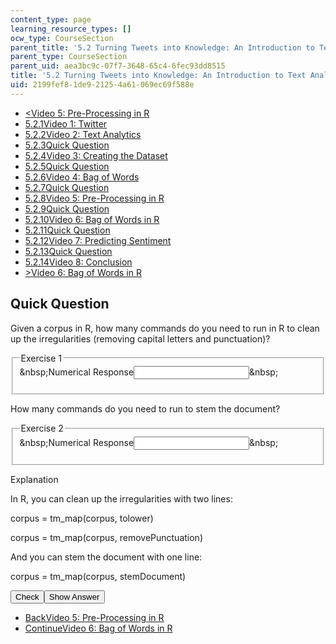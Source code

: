 ```yaml
---
content_type: page
learning_resource_types: []
ocw_type: CourseSection
parent_title: '5.2 Turning Tweets into Knowledge: An Introduction to Text Analytics'
parent_type: CourseSection
parent_uid: aea3bc9c-07f7-3648-65c4-6fec93dd8515
title: '5.2 Turning Tweets into Knowledge: An Introduction to Text Analytics'
uid: 2199fef8-1de9-2125-4a61-069ec69f588e
---
```

<ul class="navigation pagination"><li id="top_bck_btn"><a href="./resolveuid/6cb54a0c457feabde1b7dd4d95399d8c"><<span>Video 5: Pre-Processing in R</span></a></li><li id="flp_btn_1"><a href="./resolveuid/aea3bc9c07f7364865c46fec93dd8515">5.2.1<span>Video 1: Twitter</span></a></li><li id="flp_btn_2"><a href="./resolveuid/55f5a296f8231477e8374b3f5b26d21f">5.2.2<span>Video 2: Text Analytics</span></a></li><li id="flp_btn_3"><a href="./resolveuid/e9e9d44ac8e568124e52cdb5056597b7">5.2.3<span>Quick Question</span></a></li><li id="flp_btn_4"><a href="./resolveuid/f8520c5ec3cf3c3fe04672b8a73ae3a5">5.2.4<span>Video 3: Creating the Dataset</span></a></li><li id="flp_btn_5"><a href="./resolveuid/5e8b108be5fd93208fe7cd8bd5420c69">5.2.5<span>Quick Question</span></a></li><li id="flp_btn_6"><a href="./resolveuid/d4dd29197499fdd3dac1bca9ea53d04c">5.2.6<span>Video 4: Bag of Words</span></a></li><li id="flp_btn_7"><a href="./resolveuid/820047e715d4d34740e011a49546196a">5.2.7<span>Quick Question</span></a></li><li id="flp_btn_8"><a href="./resolveuid/6cb54a0c457feabde1b7dd4d95399d8c">5.2.8<span>Video 5: Pre-Processing in R</span></a></li><li id="flp_btn_9" class="button_selected"><a href="./resolveuid/2199fef81de921254a61069ec69f588e">5.2.9<span>Quick Question</span></a></li><li id="flp_btn_10"><a href="./resolveuid/b8c9ec4867a6977eb31db490c342ef38">5.2.10<span>Video 6: Bag of Words in R</span></a></li><li id="flp_btn_11"><a href="./resolveuid/ef17614fa0132a73a77105ff3c4311af">5.2.11<span>Quick Question</span></a></li><li id="flp_btn_12"><a href="./resolveuid/6faa3dc62c17bf81844bb5d994e997d9">5.2.12<span>Video 7: Predicting Sentiment</span></a></li><li id="flp_btn_13"><a href="./resolveuid/c08c448dba2f6d4e4aa3a930b6c97c07">5.2.13<span>Quick Question</span></a></li><li id="flp_btn_14"><a href="./resolveuid/f3a415ffeba9ca2d622f58bcb8aea03c">5.2.14<span>Video 8: Conclusion</span></a></li><li id="top_continue_btn"><a href="./resolveuid/b8c9ec4867a6977eb31db490c342ef38">><span>Video 6: Bag of Words in R</span></a></li></ul><h2 class="subhead">Quick Question</h2><div class="self_assessment">
<div id="Q1_div" class="problem_question"><p display_name="Quick Question" url_name="Quick_Question_385">Given a corpus in R, how many commands do you need to run in R to clean up the irregularities (removing capital letters and punctuation)?</p><fieldset><legend class="visually-hidden">Exercise 1</legend><div class="choice"><label id="Q1_label"><span id="Q1_aria_status" tabindex="-1" class="visually-hidden">&amp;nbsp;</span><span class="visually-hidden">Numerical Response</span><input type="text" id="Q1_input" value="" onkeypress="numericTypedOrDropDownSelected(1)" class="problem_text_input" /><input type="hidden" id="Q1_ans" value="2" /><input type="hidden" id="Q1_tolerance" value="0" /><span id="Q1_normal_status" class="nostatus" aria-hidden="true">&amp;nbsp;</span></label></div><p id="S1_ans" tabindex="-1" class="problem_answer"></p></fieldset></div><div id="Q2_div" class="problem_question"><p display_name="Quick Question" url_name="Quick_Question_387">How many commands do you need to run to stem the document?</p><fieldset><legend class="visually-hidden">Exercise 2</legend><div class="choice"><label id="Q2_label"><span id="Q2_aria_status" tabindex="-1" class="visually-hidden">&amp;nbsp;</span><span class="visually-hidden">Numerical Response</span><input type="text" id="Q2_input" value="" onkeypress="numericTypedOrDropDownSelected(2)" class="problem_text_input" /><input type="hidden" id="Q2_ans" value="1" /><input type="hidden" id="Q2_tolerance" value="0" /><span id="Q2_normal_status" class="nostatus" aria-hidden="true">&amp;nbsp;</span></label></div><p id="S2_ans" tabindex="-1" class="problem_answer"></p></fieldset></div><div id="S1_div" class="problem_solution" tabindex="-1" display_name="Quick Question" url_name="Quick_Question_389">
<div class="detailed-solution">
<p>Explanation</p>
<p>In R, you can clean up the irregularities with two lines:</p>
<p>corpus = tm_map(corpus, tolower)</p>
<p>corpus = tm_map(corpus, removePunctuation)</p>
<p>And you can stem the document with one line:</p>
<p>corpus = tm_map(corpus, stemDocument)</p>
</div>
</div><div class="action"><button id="Q1_button" onclick="checkAnswer({1: 'numerical', 2: 'numerical'})" class="problem_mo_button">Check</button><button id="Q1_button_show" onclick="showHideSolution({1: 'numerical', 2: 'numerical'}, 1, [1])" class="problem_mo_button">Show Answer</button></div></div><ul class="navigation progress"><li id="bck_btn"><a href="./resolveuid/6cb54a0c457feabde1b7dd4d95399d8c">Back<span>Video 5: Pre-Processing in R</span></a></li><li id="continue_btn"><a href="./resolveuid/b8c9ec4867a6977eb31db490c342ef38">Continue<span>Video 6: Bag of Words in R</span></a></li></ul>